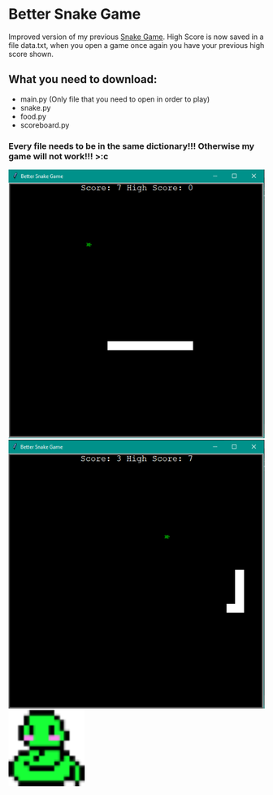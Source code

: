 # Better Snake Game
Improved version of my previous [Snake Game](https://github.com/naboshi229/My_Basic_Programs/tree/main/Snake_Game). High Score is now saved in a file data.txt, when you open a game once again you have your previous high score shown.
## What you need to download:
- main.py (Only file that you need to open in order to play)
- snake.py
- food.py
- scoreboard.py
### Every file needs to be in the same dictionary!!! Otherwise my game will not work!!! >:c
<img src ='./screenshots/better_snake_game_screenshot1.png' width='700'>
<img src ='./screenshots/better_snake_game_screenshot2.png' width='700'>
<img src ='./screenshots/cute_snake.png' width='150'>
